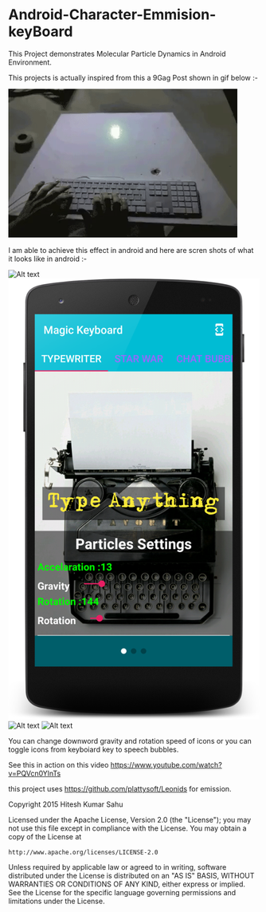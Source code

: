 # Android-Character-Emmision-keyBoard
This Project demonstrates Molecular Particle Dynamics in Android Environment.

This projects is actually inspired from this a 9Gag Post shown in gif below :-

![Alt text](https://github.com/hiteshsahu/Android-Character-Emmision-keyBoard/blob/master/Gif/inspiration.gif "inspiration")

I am able to achieve this effect in android and here are scren shots of what it looks like in android :-

![Alt text](https://github.com/hiteshsahu/Magic-Keyboard/blob/master/Gif/StarWars.png "inspiration")
![Alt text](https://github.com/hiteshsahu/Android-Character-Emmision-keyBoard/blob/master/Gif/keys.png "Key Board Keys")
![Alt text](https://github.com/hiteshsahu/Magic-Keyboard/blob/master/Gif/Bubbles.png "Bubble Keys")
![Alt text](https://github.com/hiteshsahu/Magic-Keyboard/blob/master/Gif/Control.png "inspiration")

You can change downword gravity and rotation speed of icons or you can toggle icons from keyboiard key to speech bubbles.


See this in action on this video https://www.youtube.com/watch?v=PQVcn0YlnTs


this project uses https://github.com/plattysoft/Leonids for emission.




Copyright 2015 Hitesh Kumar Sahu

Licensed under the Apache License, Version 2.0 (the "License");
you may not use this file except in compliance with the License.
You may obtain a copy of the License at

    http://www.apache.org/licenses/LICENSE-2.0

Unless required by applicable law or agreed to in writing, software
distributed under the License is distributed on an "AS IS" BASIS,
WITHOUT WARRANTIES OR CONDITIONS OF ANY KIND, either express or implied.
See the License for the specific language governing permissions and
limitations under the License.
